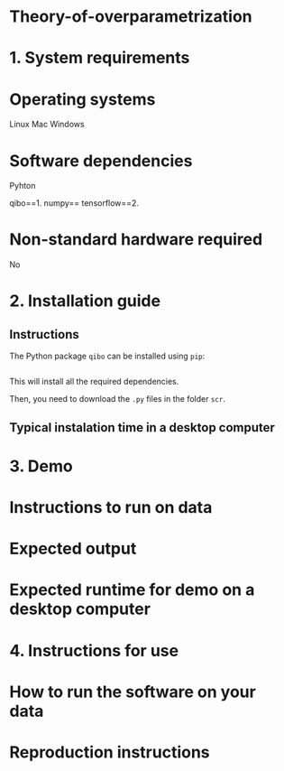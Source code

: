 # Theory-of-overparametrization

# 1. System requirements

# Operating systems

Linux
Mac
Windows

# Software dependencies

Pyhton 

qibo==1.
numpy==
tensorflow==2.

# Non-standard hardware required

No

# 2. Installation guide

## Instructions

The Python package `qibo` can be installed using `pip`:

```pip instal qibo==1.
```
This will install all the required dependencies.

Then, you need to download the `.py` files in the folder `scr`.

## Typical instalation time in a desktop computer


# 3. Demo

# Instructions to run on data

# Expected output

# Expected runtime for demo on a desktop computer

# 4. Instructions for use

# How to run the software on your data

# Reproduction instructions


